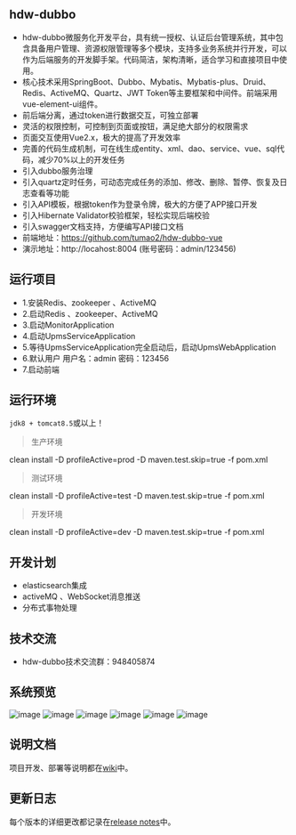 ## hdw-dubbo
- hdw-dubbo微服务化开发平台，具有统一授权、认证后台管理系统，其中包含具备用户管理、资源权限管理等多个模块，支持多业务系统并行开发，可以作为后端服务的开发脚手架。代码简洁，架构清晰，适合学习和直接项目中使用。
- 核心技术采用SpringBoot、Dubbo、Mybatis、Mybatis-plus、Druid、Redis、ActiveMQ、Quartz、JWT Token等主要框架和中间件。前端采用vue-element-ui组件。
- 前后端分离，通过token进行数据交互，可独立部署
- 灵活的权限控制，可控制到页面或按钮，满足绝大部分的权限需求
- 页面交互使用Vue2.x，极大的提高了开发效率
- 完善的代码生成机制，可在线生成entity、xml、dao、service、vue、sql代码，减少70%以上的开发任务
- 引入dubbo服务治理
- 引入quartz定时任务，可动态完成任务的添加、修改、删除、暂停、恢复及日志查看等功能
- 引入API模板，根据token作为登录令牌，极大的方便了APP接口开发
- 引入Hibernate Validator校验框架，轻松实现后端校验
- 引入swagger文档支持，方便编写API接口文档
- 前端地址：https://github.com/tumao2/hdw-dubbo-vue
- 演示地址：http://locahost:8004 (账号密码：admin/123456)


## 运行项目
- 1.安装Redis、zookeeper 、ActiveMQ
- 2.启动Redis 、zookeeper、ActiveMQ
- 3.启动MonitorApplication
- 4.启动UpmsServiceApplication
- 5.等待UpmsServiceApplication完全启动后，启动UpmsWebApplication
- 6.默认用户
用户名：admin
密码：123456
- 7.启动前端

## 运行环境
`jdk8 + tomcat8.5`或以上！

> 生产环境

 clean install -D profileActive=prod -D maven.test.skip=true -f pom.xml

> 测试环境

 clean install -D profileActive=test -D maven.test.skip=true -f pom.xml

> 开发环境

 clean install -D profileActive=dev -D maven.test.skip=true -f pom.xml

## 开发计划
- elasticsearch集成
- activeMQ 、WebSocket消息推送
- 分布式事物处理

## 技术交流
- hdw-dubbo技术交流群：948405874

## 系统预览
![image](https://images.gitee.com/uploads/images/2019/0530/155753_e7a3ed75_381747.png)
![image](https://images.gitee.com/uploads/images/2019/0530/155752_b6704b05_381747.png)
![image](https://images.gitee.com/uploads/images/2019/0530/155752_34b5987c_381747.png)
![image](https://images.gitee.com/uploads/images/2019/0530/155753_4ed20d22_381747.png)
![image](https://images.gitee.com/uploads/images/2019/0530/155753_bc390083_381747.png)
![image](https://images.gitee.com/uploads/images/2019/0530/155755_0dec85d9_381747.png)




## 说明文档
项目开发、部署等说明都在[wiki](https://github.com/tumao2/hdw-dubbo/wiki)中。


## 更新日志
每个版本的详细更改都记录在[release notes](https://github.com/tumao2/hdw-dubbo/releases)中。
